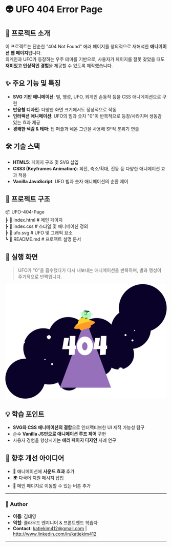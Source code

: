 # 👽 UFO 404 Error Page

## 🚀 프로젝트 소개
이 프로젝트는 단순한 "404 Not Found" 에러 페이지를 창의적으로 재해석한 **애니메이션 웹 페이지**입니다.  
외계인과 UFO가 등장하는 우주 테마를 기반으로, 사용자가 페이지를 잘못 찾았을 때도 **재미있고 인상적인 경험**을 제공할 수 있도록 제작했습니다.

## ✨ 주요 기능 및 특징
- **SVG 기반 애니메이션**: 별, 행성, UFO, 외계인 손동작 등을 CSS 애니메이션으로 구현  
- **반응형 디자인**: 다양한 화면 크기에서도 정상적으로 작동  
- **인터랙션 애니메이션**: UFO의 빔과 숫자 "0"이 반복적으로 등장/사라지며 생동감 있는 효과 제공  
- **경쾌한 색감 & 테마**: 딥 퍼플과 네온 그린을 사용해 SF적 분위기 연출  

## 🛠 기술 스택
- **HTML5**: 페이지 구조 및 SVG 삽입  
- **CSS3 (Keyframes Animation)**: 회전, 축소/확대, 진동 등 다양한 애니메이션 효과 적용  
- **Vanilla JavaScript**: UFO 빔과 숫자 애니메이션의 순환 제어  

## 📂 프로젝트 구조
📦 UFO-404-Page  
┣ 📜 index.html # 메인 페이지  
┣ 📜 index.css # 스타일 및 애니메이션 정의  
┣ 📜 ufo.svg # UFO 및 그래픽 요소  
┗ 📜 README.md # 프로젝트 설명 문서  

## 📸 실행 화면
> UFO가 "0"을 흡수했다가 다시 내보내는 애니메이션을 반복하며, 별과 행성이 주기적으로 반짝입니다.  

![preview](./ufo.svg)

## 💡 학습 포인트
- **SVG와 CSS 애니메이션의 결합**으로 인터랙티브한 UI 제작 가능성 탐구  
- 순수 **Vanilla JS만으로 애니메이션 루프 제어** 구현  
- 사용자 경험을 향상시키는 **에러 페이지 디자인** 사례 연구  

## 📌 향후 개선 아이디어
- 🚀 애니메이션에 **사운드 효과** 추가  
- 🌍 다국어 지원 메시지 삽입  
- 🔗 메인 페이지로 이동할 수 있는 버튼 추가  

---

### 👤 Author
- **이름**: 김태영
- **역할**: 클라우드 엔지니어 & 프론트엔드 학습자
- **Contact**: katiekim412@gmail.com | http://www.linkedin.com/in/katiekim412

---
